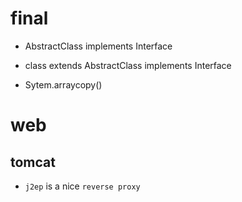 
# final

* AbstractClass implements Interface
* class extends AbstractClass implements Interface

* Sytem.arraycopy()

# web
## tomcat
* `j2ep` is a nice `reverse proxy`
